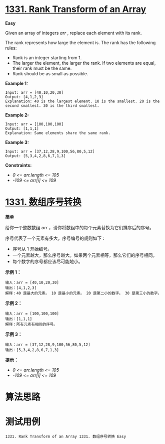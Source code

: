 # [1331. Rank Transform of an Array][enTitle]

**Easy**

Given an array of integers  *arr* , replace each element with its rank.

The rank represents how large the element is. The rank has the following rules:

- Rank is an integer starting from 1. 
- The larger the element, the larger the rank. If two elements are equal, their rank must be the same. 
- Rank should be as small as possible.



**Example 1:** 

```
Input: arr = [40,10,20,30]
Output: [4,1,2,3]
Explanation: 40 is the largest element. 10 is the smallest. 20 is the second smallest. 30 is the third smallest.
```

**Example 2:** 

```
Input: arr = [100,100,100]
Output: [1,1,1]
Explanation: Same elements share the same rank.

```

**Example 3:** 

```
Input: arr = [37,12,28,9,100,56,80,5,12]
Output: [5,3,4,2,8,6,7,1,3]

```



**Constraints:** 

-  *0 <= arr.length <= 105*  
-  *-109 <= arr[i] <= 109* 


# [1331. 数组序号转换][cnTitle]

**简单**

给你一个整数数组  *arr*  ，请你将数组中的每个元素替换为它们排序后的序号。

序号代表了一个元素有多大。序号编号的规则如下：

- 序号从 1 开始编号。 
- 一个元素越大，那么序号越大。如果两个元素相等，那么它们的序号相同。 
- 每个数字的序号都应该尽可能地小。



**示例 1：** 

```
输入：arr = [40,10,20,30]
输出：[4,1,2,3]
解释：40 是最大的元素。 10 是最小的元素。 20 是第二小的数字。 30 是第三小的数字。
```

**示例 2：** 

```
输入：arr = [100,100,100]
输出：[1,1,1]
解释：所有元素有相同的序号。

```

**示例 3：** 

```
输入：arr = [37,12,28,9,100,56,80,5,12]
输出：[5,3,4,2,8,6,7,1,3]

```



**提示：** 

-  *0 <= arr.length <= 105*  
-  *-109 <= arr[i] <= 109* 




# 算法思路

# 测试用例
```
1331. Rank Transform of an Array 1331. 数组序号转换 Easy
```

[enTitle]: https://leetcode.com/problems/rank-transform-of-an-array/
[cnTitle]: https://leetcode-cn.com/problems/rank-transform-of-an-array/
